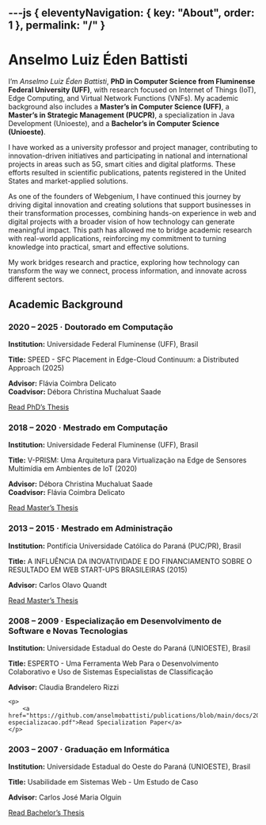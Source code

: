 ---js
{
  eleventyNavigation: {
    key: "About",
    order: 1
  },
  permalink: "/"
}
---

# Anselmo Luiz Éden Battisti

I’m *Anselmo Luiz Éden Battisti*, **PhD in Computer Science from Fluminense Federal University (UFF)**, with research focused on Internet of Things (IoT), Edge Computing, and Virtual Network Functions (VNFs). My academic background also includes a **Master’s in Computer Science (UFF)**, a **Master’s in Strategic Management (PUCPR)**, a specialization in Java Development (Unioeste), and a **Bachelor’s in Computer Science (Unioeste)**.

I have worked as a university professor and project manager, contributing to innovation-driven initiatives and participating in national and international projects in areas such as 5G, smart cities and digital platforms. These efforts resulted in scientific publications, patents registered in the United States and market-applied solutions. 

As one of the founders of Webgenium, I have continued this journey by driving digital innovation and creating solutions that support businesses in their transformation processes, combining hands-on experience in web and digital projects with a broader vision of how technology can generate meaningful impact. This path has allowed me to bridge academic research with real-world applications, reinforcing my commitment to turning knowledge into practical, smart and effective solutions.

My work bridges research and practice, exploring how technology can transform the way we connect, process information, and innovate across different sectors.

## Academic Background

<section class="academic-formation">
  <div class="formation">
    <h3>2020 – 2025 · Doutorado em Computação</h3>
    <p><strong>Institution:</strong> Universidade Federal Fluminense (UFF), Brasil</p>
    <p><strong>Title:</strong> SPEED - SFC Placement in Edge-Cloud Continuum: a Distributed Approach (2025)</p>
    <p>
		<strong>Advisor:</strong> Flávia Coimbra Delicato<br>
        <strong>Coadvisor:</strong> Débora Christina Muchaluat Saade
	</p>
	<p>
		<a href="https://github.com/anselmobattisti/publications/blob/main/docs/2025/Tese/tese.pdf">Read PhD’s Thesis</a> 
	</p>

  </div>

  <div class="formation">
    <h3>2018 – 2020 · Mestrado em Computação</h3>
    <p><strong>Institution:</strong> Universidade Federal Fluminense (UFF), Brasil</p>
    <p><strong>Title:</strong> V-PRISM: Uma Arquitetura para Virtualização na Edge de Sensores Multimídia em Ambientes de IoT (2020)</p>
    <p><strong>Advisor:</strong> Débora Christina Muchaluat Saade<br>
       <strong>Coadvisor:</strong> Flávia Coimbra Delicato</p>
	<p>
		<a href="https://github.com/anselmobattisti/publications/blob/main/docs/2020/2020-mestrado-comptuacao.pdf">Read Master’s Thesis</a> 
	</p>
  </div>

  <div class="formation">
    <h3>2013 – 2015 · Mestrado em Administração</h3>
    <p><strong>Institution:</strong> Pontifícia Universidade Católica do Paraná (PUC/PR), Brasil</p>
    <p><strong>Title:</strong> A INFLUÊNCIA DA INOVATIVIDADE E DO FINANCIAMENTO SOBRE O RESULTADO EM WEB START-UPS BRASILEIRAS (2015)</p>
    <p><strong>Advisor:</strong> Carlos Olavo Quandt</p>    
    <p>
		<a href="https://github.com/anselmobattisti/publications/blob/main/docs/2015/2015-mestrado-adm.pdf">Read Master’s Thesis</a> 
	</p>

  </div>

  <div class="formation">
    <h3>2008 – 2009 · Especialização em Desenvolvimento de Software e Novas Tecnologias</h3>
    <p><strong>Institution:</strong> Universidade Estadual do Oeste do Paraná (UNIOESTE), Brasil</p>
    <p><strong>Title:</strong> ESPERTO - Uma Ferramenta Web Para o Desenvolvimento Colaborativo e Uso de Sistemas Especialistas de Classificação</p>
    <p><strong>Advisor:</strong> Claudia Brandelero Rizzi</p>    
	
	<p>
		<a href="https://github.com/anselmobattisti/publications/blob/main/docs/2009/2009-especializacao.pdf">Read Specialization Paper</a> 
	</p>

  </div>

  <div class="formation">
    <h3>2003 – 2007 · Graduação em Informática</h3>
    <p><strong>Institution:</strong> Universidade Estadual do Oeste do Paraná (UNIOESTE), Brasil</p>
    <p><strong>Title:</strong> Usabilidade em Sistemas Web - Um Estudo de Caso</p>
    <p><strong>Advisor:</strong> Carlos José Maria Olguin</p>
	<p>
		<a href="https://github.com/anselmobattisti/publications/blob/main/docs/2007/2007-graduacao.pdf">Read Bachelor’s Thesis</a> 
	</p>
  </div>
</section>